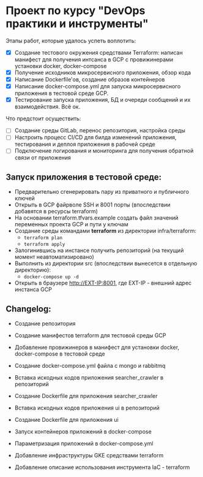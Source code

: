# Проект по курсу "DevOps практики и инструменты"

Этапы работ, которые удалось успеть воплотить:
 - [x] Создание тестового окружения средствами Terraform: написан манифест для получения интсанса в GCP с провижинерами установки docker, docker-compose
 - [x] Получение исходников микросервисного приложения, обзор кода
 - [x] Написание Dockerfile'ов, создание образов контейнеров
 - [x] Написание docker-compose.yml для запуска микросервисного приложения в тестовой среде GCP. 
 - [x] Тестирование запуска приложения, БД и очереди сообщений и их взаимодействия. Всё ок.

Что предстоит осуществить:
 - [ ] Создание среды GitLab, перенос репозитория, настройка среды
 - [ ] Настроить процесс CI/CD для билда изменений приложения, тестирования и деплоя приложения в рабочей среде
 - [ ] Подключение логирования и мониторинга для получения обратной связи от приложения

## Запуск приложения в тестовой среде:
 - Предварительно сгенерировать пару из приватного и публичного ключей
 - Открыть в GCP файрволе SSH и 8001 порты (впоследствии добавятся в ресурсы terraform)
 - На основании terraform.tfvars.example создать файл значений переменных проекта GCP и пути у ключам
 - Создание среды командами **terraform** из директории infra/terraform:
   - ```terraform plan```
   - ```terraform apply```
 - Залогинившись на инстансе получить репозиторий (на текущий момент неавтоматизировано)
 - Выполнить из директории src (впоследствии вынесется в отдельную директорию):
   - ```docker-compose up -d```
 - Открыть в браузере <http://EXT-IP:8001>, где EXT-IP - внешний адрес инстанса GCP
 
## Changelog:
 - Создание репозитория
 - Создание манифестов terraform для тестовой среды GCP
 - Добавление провижинеров в манифест для установки docker, docker-compose в тестовой среде
 - Создание docker-compose.yml файла с mongo и rabbitmq
 - Вставка искодных кодов приложения searcher_crawler в репозиторий
 - Создание Dockerfile для приложения searcher_crawler
 - Вставка искодных кодов приложения ui в репозиторий
 - Создание Dockerfile для приложения ui
 - Запуск контейнеров приложений в docker-compose
 - Параметризация приложений в docker-compose.yml
 
 - Добавление инфраструктуры GKE средствами terraform
 - Добавление описание использования инструмента IaC - terraform
